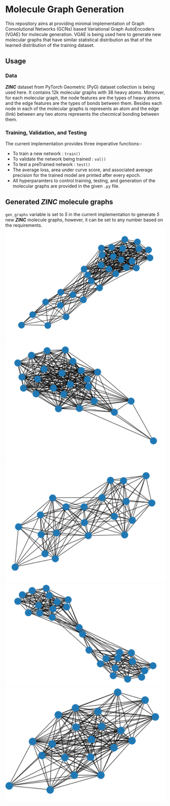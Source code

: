 # Molecule Graph Generation
This repository aims at providing minimal implementation of Graph Convolutional Networks (GCNs) based Variational Graph AutoEncoders (VGAE) for molecule generation. VGAE is being used here to generate new molecular graphs that have similar statistical distribution as that of the learned distribution of the training dataset.
## Usage
### Data
***ZINC*** dataset from PyTorch Geometric (PyG) dataset collection is being used here. It contains 12k molecular graphs with 38 heavy atoms. Moreover, for each molecular graph, the node features are the types of heavy atoms and the edge features are the types of bonds between them. Besides each node in each of the molecular graphs is represents an atom and the edge (link) between any two atoms represents the checmical bonding between them.
### Training, Validation, and Testing
The current implementation provides three imperative functions:-
- To train a new network : `train()`
- To validate the network being trained : `val()`
- To test a preTrained network : `test()`
- The average loss, area under curve score, and associated average precision for the trained model are printed after every epoch.
- All hyperparamters to control training, testing, and generation of the molecular graphs are provided in the given `.py` file.
## Generated *ZINC* molecule graphs
`gen_graphs` variable is set to *5* in the current implementation to generate *5* new ***ZINC*** molecule graphs, however, it can be set to any number based on the requirements.
![alt text](https://github.com/fork123aniket/Molecule-Graph-Generation/blob/main/Images/1.PNG)
![alt text](https://github.com/fork123aniket/Molecule-Graph-Generation/blob/main/Images/2.PNG)
![alt text](https://github.com/fork123aniket/Molecule-Graph-Generation/blob/main/Images/3.PNG)
![alt text](https://github.com/fork123aniket/Molecule-Graph-Generation/blob/main/Images/4.PNG)
![alt text](https://github.com/fork123aniket/Molecule-Graph-Generation/blob/main/Images/5.PNG)
